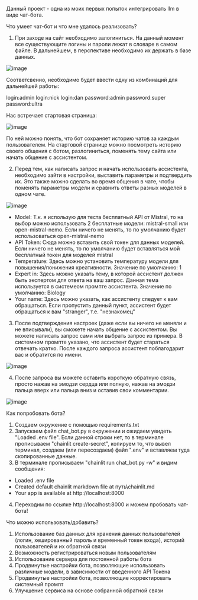 Данный проект - одна из моих первых попыток интегрировать llm в виде чат-бота.

Что умеет чат-бот и что мне удалось реализовать?

1) При заходе на сайт необходимо залогиниться. На данный момент все существующите логины и пароли лежат в словаре в самом файле.
В дальнейшем, в перспективе необходимо их держать в базе данных.

![image](https://github.com/user-attachments/assets/366acf24-69ff-4a34-8429-71d795fd71d9)

Соответсвенно, необходимо будет ввести одну из комбинаций для дальнейшей работы:

login:admin            login:nick            login:dan
password:admin         password:super        password:ultra

Нас встречает стартовая страница:

![image](https://github.com/user-attachments/assets/d8285196-9075-4dc3-adcb-feb311633158)

По ней можно понять, что бот сохраняет историю чатов за каждым пользователем. На стартовой странице можно посмотреть историю своего общения с ботом, разлогиниться, поменять тему сайта или начать общение с ассистентом.

2) Перед тем, как написать запрос и начать использовать ассистента, необходимо зайти в настройки, выставить параметры и подтвердить их.
Это также можно сделать во время общения в чате, чтобы поменять параметры модели и сравнить ответы разных моделей в одном чате.

![image](https://github.com/user-attachments/assets/110b2c97-ee46-4430-a6db-8ca304e46a2d)

- Model: Т.к. я использую для теста бесплатный API от Mistral, то на выбор можно использовать 2 бесплатные модели: mistral-small или open-mistral-nemo. Если ничего не менять, то по умолчанию будет использоваться open-mistral-nemo
- API Token: Сюда можно вставить свой токен для данных моделей. Если ничего не менять, то по умолчанию будет вставляться мой бесплатный токен для моделей mistral
- Temperature: Здесь можно установить температуру модели для повышения/понижения креативности. Значение по умолчанию: 1
- Expert in: Здесь можно указать тему, в которой ассистент должен быть экспертом для ответа на ваш запрос. Данная тема используется в системеом промпте ассистента. Значение по умолчанию: Biology
- Your name: Здесь можно указать, как ассистенту следует к вам обращаться. Если пропустить данный пункт, ассистент будет обращаться к вам "stranger", т.е. "незнакомец"

3) После подтверждения настроек (даже если вы ничего не меняли и не вписывали), вы сможете начать общение с ассистентом.
Вы можете написать запрос сами или выбрать запрос из примера.
В системном промпте указано, что ассистент будет стараться отвечать кратко.
После каждого запроса ассистент поблагодарит вас и обратится по имени.

![image](https://github.com/user-attachments/assets/afbd2707-1339-4b6b-9a2e-c4c3527b4dde)

4) После запроса вы можете оставить короткую обратную связь, просто нажав на эмодзи сердца или полную, нажав на эмодзи пальца вверх или пальца вниз и оставив свои комментарии.

![image](https://github.com/user-attachments/assets/0ec8656d-957b-4ef2-ba91-6b92cd71997e)

Как попробовать бота?

1) Создаем окружение с помощью requirements.txt
2) Запускаем файл chat_bot.py в окружении и ожидаем увидеть "Loaded .env file". Если данной строки нет, то в терминале прописываем "chainlit create-secret", копируем то, что вывел терминал, создаем (или пересоздаем) файл ".env" и вставляем туда скопированные данные.
3) В терминале прописываем "chainlit run chat_bot.py -w" и видим сообщения:
- Loaded .env file
- Created default chainlit markdown file at путь\chainlit.md
- Your app is available at http://localhost:8000
4) Переходим по ссылке http://localhost:8000 и можем пробовать чат-бота!

Что можно использовать/добавить?

1) Использование баз данных для хранения данных пользователей (логин, хешированный пароль и временный токен входа), историй пользователей и их обратной связи
2) Возможность регистрироваться новым пользователям
3) Использование сервера для постоянной работы бота
4) Продвинутые настройки бота, позволяющие использовать различные модели, в зависимости от введенного API Токена
5) Продвинутые настройки бота, позволяющие корректировать системный промпт
6) Улучшение сервиса на основе собранной обратной связи
